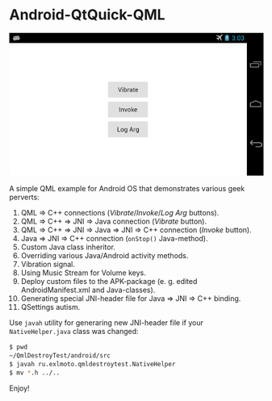 Android-QtQuick-QML
===================

![Android Screenshot](screenshot.png)

A simple QML example for Android OS that demonstrates various geek perverts:

1. QML => C++ connections (*Vibrate*/*Invoke*/*Log Arg* buttons).
2. QML => C++ => JNI => Java connection (*Vibrate* button).
3. QML => C++ => JNI => Java => JNI => C++ connection (*Invoke* button).
4. Java => JNI => C++ connection (`onStop()` Java-method).
5. Custom Java class inheritor.
6. Overriding various Java/Android activity methods.
7. Vibration signal.
8. Using Music Stream for Volume keys.
9. Deploy custom files to the APK-package (e. g. edited AndroidManifest.xml and Java-classes).
10. Generating special JNI-header file for Java => JNI => C++ binding.
11. QSettings autism.

Use `javah` utility for generaring new JNI-header file if your `NativeHelper.java` class was changed:

```bash
$ pwd
~/QmlDestroyTest/android/src
$ javah ru.exlmoto.qmldestroytest.NativeHelper
$ mv *.h ../..
```

Enjoy!
